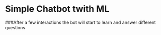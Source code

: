 # Simple Chatbot twith ML

###After a few interactions the bot will start to learn and answer different questions
